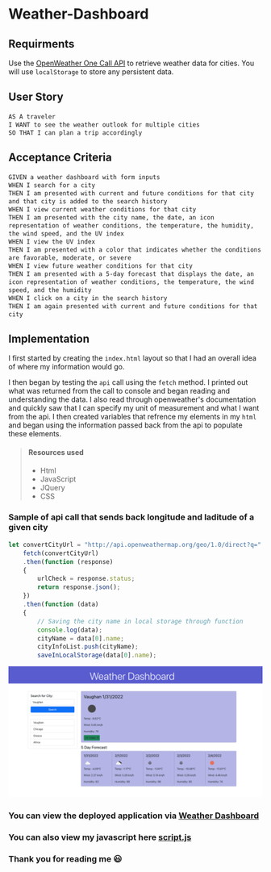 # Weather-Dashboard

## Requirments
Use the [OpenWeather One Call API](https://openweathermap.org/api/one-call-api) to retrieve weather data for cities. You will use `localStorage` to store any persistent data.

## User Story

```
AS A traveler
I WANT to see the weather outlook for multiple cities
SO THAT I can plan a trip accordingly
```

## Acceptance Criteria

```
GIVEN a weather dashboard with form inputs
WHEN I search for a city
THEN I am presented with current and future conditions for that city and that city is added to the search history
WHEN I view current weather conditions for that city
THEN I am presented with the city name, the date, an icon representation of weather conditions, the temperature, the humidity, the wind speed, and the UV index
WHEN I view the UV index
THEN I am presented with a color that indicates whether the conditions are favorable, moderate, or severe
WHEN I view future weather conditions for that city
THEN I am presented with a 5-day forecast that displays the date, an icon representation of weather conditions, the temperature, the wind speed, and the humidity
WHEN I click on a city in the search history
THEN I am again presented with current and future conditions for that city
```

## Implementation

I first started by creating the `index.html` layout so that I had an overall idea of where my information would go.

I then began by testing the `api` call using the `fetch` method. I printed out what was returned from the call to console and began
reading and understanding the data. I also read through openweather's documentation and quickly saw that I can specify my unit
of measurement and what I want from the api. I then created variables that refrence my elements in my `html` and began 
using the information passed back from the api to populate these elements.

> #### Resources used
>
> - Html
> - JavaScript
> - JQuery
> - CSS

### Sample of api call that sends back longitude and laditude of a given city
```js
let convertCityUrl = "http://api.openweathermap.org/geo/1.0/direct?q=" +searchTextEl.val()+ "&limit=5&appid={api token}";
    fetch(convertCityUrl)
    .then(function (response) 
    {
        urlCheck = response.status;
        return response.json();
    })
    .then(function (data) 
    {
        // Saving the city name in local storage through function
        console.log(data);
        cityName = data[0].name;
        cityInfoList.push(cityName); 
        saveInLocalStorage(data[0].name);
```

![Weather-Image](./assets/images/screen1.png)

### You can view the deployed application via [Weather Dashboard](https://nkrilis.github.io/Weather-Dashboard/) 
### You can also view my javascript here [script.js](./assets/scripts/script.js)
### Thank you for reading me :smiley: